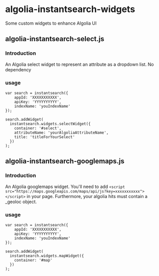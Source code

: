 # algolia-instantsearch-widgets
Some custom widgets to enhance Algolia UI

## algolia-instantsearch-select.js
### Introduction
An Algolia select widget to represent an attribute as a dropdown list. No dependency

### usage

```
var search = instantsearch({
    appId: 'XXXXXXXXXXX',
    apiKey: 'YYYYYYYYYY',
    indexName: 'youIndexName'
});

search.addWidget(
  instantsearch.widgets.selectWidget({
    container: '#select',
    attributeName: 'yourAlgoliaAttributeName',
    title: 'titleForYourSelect'
  })
);
```

## algolia-instantsearch-googlemaps.js
### Introduction
An Algolia googlemaps widget. You'll need to add `<script src="https://maps.googleapis.com/maps/api/js?key=xxxxxxxxxxx"></script>` in your page. Furthermore, your algolia hits must contain a _geoloc object.

### usage

```
var search = instantsearch({
    appId: 'XXXXXXXXXXX',
    apiKey: 'YYYYYYYYYY',
    indexName: 'youIndexName'
});

search.addWidget(
  instantsearch.widgets.mapWidget({
    container: '#map'
  })
);
```
